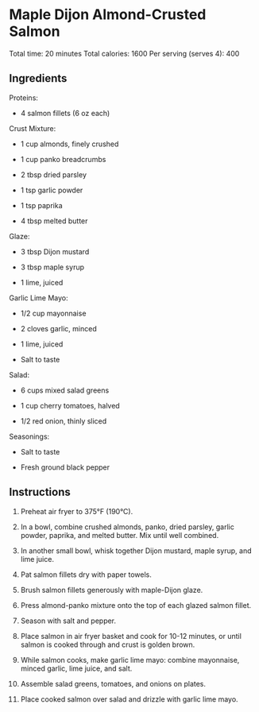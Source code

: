 # **Maple Dijon Almond-Crusted Salmon**

Total time: 20 minutes Total calories: 1600 Per serving (serves 4): 400

## **Ingredients**

Proteins:

-   4 salmon fillets (6 oz each)

Crust Mixture:

-   1 cup almonds, finely crushed

-   1 cup panko breadcrumbs

-   2 tbsp dried parsley

-   1 tsp garlic powder

-   1 tsp paprika

-   4 tbsp melted butter

Glaze:

-   3 tbsp Dijon mustard

-   3 tbsp maple syrup

-   1 lime, juiced

Garlic Lime Mayo:

-   1/2 cup mayonnaise

-   2 cloves garlic, minced

-   1 lime, juiced

-   Salt to taste

Salad:

-   6 cups mixed salad greens

-   1 cup cherry tomatoes, halved

-   1/2 red onion, thinly sliced

Seasonings:

-   Salt to taste

-   Fresh ground black pepper

## **Instructions**

1.  Preheat air fryer to 375°F (190°C).

2.  In a bowl, combine crushed almonds, panko, dried parsley, garlic
    powder, paprika, and melted butter. Mix until well combined.

3.  In another small bowl, whisk together Dijon mustard, maple syrup,
    and lime juice.

4.  Pat salmon fillets dry with paper towels.

5.  Brush salmon fillets generously with maple-Dijon glaze.

6.  Press almond-panko mixture onto the top of each glazed salmon
    fillet.

7.  Season with salt and pepper.

8.  Place salmon in air fryer basket and cook for 10-12 minutes, or
    until salmon is cooked through and crust is golden brown.

9.  While salmon cooks, make garlic lime mayo: combine mayonnaise,
    minced garlic, lime juice, and salt.

10. Assemble salad greens, tomatoes, and onions on plates.

11. Place cooked salmon over salad and drizzle with garlic lime mayo.
